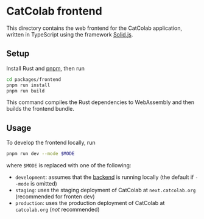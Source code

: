 # CatColab frontend

This directory contains the web frontend for the CatColab application, written
in TypeScript using the framework [Solid.js](https://www.solidjs.com/).

## Setup

Install Rust and [pnpm](https://pnpm.io/), then run

```sh
cd packages/frontend
pnpm run install
pnpm run build
```

This command compiles the Rust dependencies to WebAssembly and then builds the
frontend bundle.

## Usage

To develop the frontend locally, run

```sh
pnpm run dev --mode $MODE
```

where `$MODE` is replaced with one of the following:

- `development`: assumes that the [backend](../backend/) is running locally (the
  default if `--mode` is omitted)
- `staging`: uses the staging deployment of CatColab at `next.catcolab.org`
  (recommended for fronten dev)
- `production`: uses the production deployment of CatColab at `catcolab.org`
  (*not* recommended)

